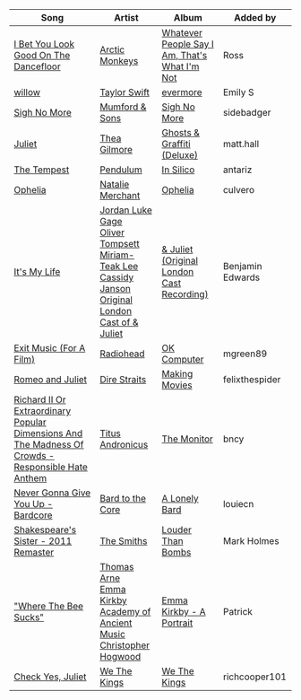 | Song | Artist | Album | Added by |
|-|-|-|-|
| [I Bet You Look Good On The Dancefloor](https://open.spotify.com/track/29EkMZmUNz1WsuzaMtVo1i) | [Arctic Monkeys](https://open.spotify.com/artist/7Ln80lUS6He07XvHI8qqHH) | [Whatever People Say I Am, That's What I'm Not](https://open.spotify.com/album/0ndGMh4twJNzPpr5XtHTR2) | Ross |
| [willow](https://open.spotify.com/track/0lx2cLdOt3piJbcaXIV74f) | [Taylor Swift](https://open.spotify.com/artist/06HL4z0CvFAxyc27GXpf02) | [evermore](https://open.spotify.com/album/2Xoteh7uEpea4TohMxjtaq) | Emily S |
| [Sigh No More](https://open.spotify.com/track/2QAiyYiogIG5kkw4s4iePg) | [Mumford & Sons](https://open.spotify.com/artist/3gd8FJtBJtkRxdfbTu19U2) | [Sigh No More](https://open.spotify.com/album/6w5W6ZGTvDsppKUOiGMuMo) | sidebadger |
| [Juliet](https://open.spotify.com/track/2NcSsTG5Uui2yfIIBwZm9m) | [Thea Gilmore](https://open.spotify.com/artist/6YUCNP1BG3eCUWQ3zdSSRk) | [Ghosts & Graffiti (Deluxe)](https://open.spotify.com/album/2T5UTmPgGKiG8G0Pzb2v8x) | matt.hall |
| [The Tempest](https://open.spotify.com/track/6gTQubOSdry0ievEXvhzxd) | [Pendulum](https://open.spotify.com/artist/7MqnCTCAX6SsIYYdJCQj9B) | [In Silico](https://open.spotify.com/album/6eRDE48ttoLqN2VfkEpPOJ) | antariz |
| [Ophelia](https://open.spotify.com/track/54JfZxCEjNCwqicxTYsps1) | [Natalie Merchant](https://open.spotify.com/artist/73JEBdDEFeVaOLg3y0HhBD) | [Ophelia](https://open.spotify.com/album/79yCNDXk5sNKwskcAOxUtz) | culvero |
| [It's My Life](https://open.spotify.com/track/3vmh0EATDTTfLVxzRFwgQt) | [Jordan Luke Gage](https://open.spotify.com/artist/2Fg34b45Srhuvd8FHLYLQd)<br>[Oliver Tompsett](https://open.spotify.com/artist/10uOf0MNfjh90mGfD1bS6Q)<br>[Miriam-Teak Lee](https://open.spotify.com/artist/5RpwpK4ZHaDCcS2uWzi1Em)<br>[Cassidy Janson](https://open.spotify.com/artist/7acMk6odoDmNBfrzAr0zv1)<br>[Original London Cast of & Juliet](https://open.spotify.com/artist/2apx0wGXPeZG2A4EzS9omR) | [& Juliet (Original London Cast Recording)](https://open.spotify.com/album/3JbJ4BZWKu38meXMPwmxmh) | Benjamin Edwards |
| [Exit Music (For A Film)](https://open.spotify.com/track/0z1o5L7HJx562xZSATcIpY) | [Radiohead](https://open.spotify.com/artist/4Z8W4fKeB5YxbusRsdQVPb) | [OK Computer](https://open.spotify.com/album/6dVIqQ8qmQ5GBnJ9shOYGE) | mgreen89 |
| [Romeo and Juliet](https://open.spotify.com/track/57MflfPN3ObQQAQtPUp0WF) | [Dire Straits](https://open.spotify.com/artist/0WwSkZ7LtFUFjGjMZBMt6T) | [Making Movies](https://open.spotify.com/album/7yTjsInNdNQJAlXAboi1nh) | felixthespider |
| [Richard II Or Extraordinary Popular Dimensions And The Madness Of Crowds - Responsible Hate Anthem](https://open.spotify.com/track/2I5y1cr9w5qmSLHMiWj1Oi) | [Titus Andronicus](https://open.spotify.com/artist/5lJ4XQ2hlPlxACN7q3xKL1) | [The Monitor](https://open.spotify.com/album/4U9WLOC31iDcQ4gg5yUUEp) | bncy |
| [Never Gonna Give You Up - Bardcore](https://open.spotify.com/track/2DrjaMuEALYvQnCUNYt4aH) | [Bard to the Core](https://open.spotify.com/artist/65WWExjo3m383lwzZbbFsS) | [A Lonely Bard](https://open.spotify.com/album/5T5VIqQZ5D44tWI3sNSwuU) | louiecn |
| [Shakespeare's Sister - 2011 Remaster](https://open.spotify.com/track/4mYpkmfY0ycWAU3GTKGmRa) | [The Smiths](https://open.spotify.com/artist/3yY2gUcIsjMr8hjo51PoJ8) | [Louder Than Bombs](https://open.spotify.com/album/45StnugV9WQMQwk4rRoTy8) | Mark Holmes |
| ["Where The Bee Sucks"](https://open.spotify.com/track/1WwaOBwve5VLZuhgNTEXqX) | [Thomas Arne](https://open.spotify.com/artist/2xlqXgu9HqjVPWYoX8uido)<br>[Emma Kirkby](https://open.spotify.com/artist/7cIdAeGd445NFOMJ3fr64K)<br>[Academy of Ancient Music](https://open.spotify.com/artist/60adCptqwRkANTtVja0bvf)<br>[Christopher Hogwood](https://open.spotify.com/artist/0vBafEFOLXtq5mZuhMgsyL) | [Emma Kirkby - A Portrait](https://open.spotify.com/album/5BFt1ncOi79gbNpuoBVChJ) | Patrick |
| [Check Yes, Juliet](https://open.spotify.com/track/0wVluBsVAVzBKrqspuCcwR) | [We The Kings](https://open.spotify.com/artist/3ao3jf5d70Tf4fPh2bnXVl) | [We The Kings](https://open.spotify.com/album/5kykHij9W4lQ4fFEfIo7BB) | richcooper101 |